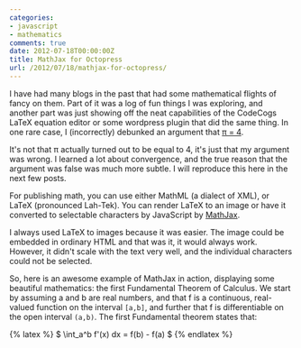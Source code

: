 ```yaml
---
categories:
- javascript
- mathematics
comments: true
date: 2012-07-18T00:00:00Z
title: MathJax for Octopress
url: /2012/07/18/mathjax-for-octopress/
---
```


I have had many blogs in the past that had some mathematical flights of fancy on them. Part of it was a log of fun things I was exploring, and another part was just showing off the neat capabilities of the CodeCogs LaTeX equation editor or some wordpress plugin that did the same thing. In one rare case, I (incorrectly) debunked an argument that [&pi; = 4](http://28.media.tumblr.com/tumblr_lbxrvcK4pk1qbylvso1_400.png).

It's not that &pi; actually turned out to be equal to 4, it's just that my argument was wrong. I learned a lot about convergence, and the true reason that the argument was false was much more subtle. I will reproduce this here in the next few posts.

For publishing math, you can use either MathML (a dialect of XML), or LaTeX (pronounced Lah-Tek). You can render LaTeX to an image or have it converted to selectable characters by JavaScript by [MathJax](http://www.mathjax.org/). 

I always used LaTeX to images because it was easier. The image could be embedded in ordinary HTML and that was it, it would always work. However, it didn't scale with the text very well, and the individual characters could not be selected.

So, here is an awesome example of MathJax in action, displaying some beautiful mathematics: the first Fundamental Theorem of Calculus. We start by assuming a and b are real numbers, and that f is a continuous, real-valued function on the interval `[a,b]`, and further that f is differentiable on the open interval `(a,b)`. The first Fundamental theorem states that:

{% latex %}
  $ \int_a^b f'(x) dx = f(b) - f(a) $
{% endlatex %}
